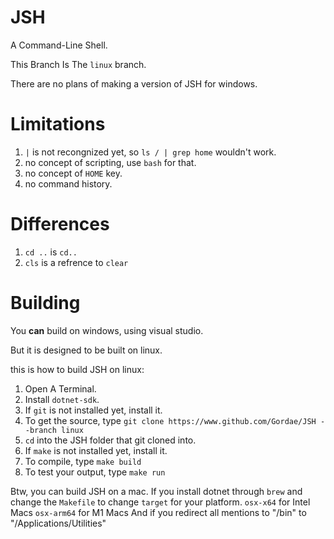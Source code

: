 # JSH
A Command-Line Shell.

This Branch Is The `linux` branch.

There are no plans of making a version of JSH for windows.

# Limitations
1. `|` is not recongnized yet, so `ls / | grep home` wouldn't work.
2. no concept of scripting, use `bash` for that.
3. no concept of `HOME` key.
4. no command history.

# Differences
1. `cd ..` is `cd..`
1. `cls` is a refrence to `clear`

# Building
You **can** build on windows, using visual studio.

But it is designed to be built on linux.

this is how to build JSH on linux:

1. Open A Terminal.
2. Install `dotnet-sdk`.
3. If `git` is not installed yet, install it.
4. To get the source, type `git clone https://www.github.com/Gordae/JSH --branch linux`
5. `cd` into the JSH folder that git cloned into.
6. If `make` is not installed yet, install it.
7. To compile, type `make build`
8. To test your output, type `make run`


Btw, you can build JSH on a mac. If you install dotnet through `brew` and change the `Makefile` to change `target` for your platform.
`osx-x64` for Intel Macs
`osx-arm64` for M1 Macs
And if you redirect all mentions to "/bin" to "/Applications/Utilities"

